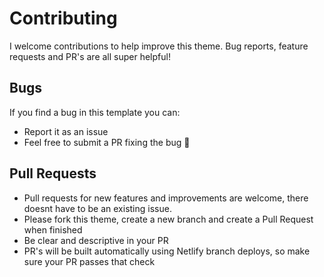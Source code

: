 # Contributing

I welcome contributions to help improve this theme. Bug reports, feature requests and PR's are all super helpful!

## Bugs

If you find a bug in this template you can:

* Report it as an issue
* Feel free to submit a PR fixing the bug 🤩

## Pull Requests

* Pull requests for new features and improvements are welcome, there doesnt have to be an existing issue.
* Please fork this theme, create a new branch and create a Pull Request when finished
* Be clear and descriptive in your PR
* PR's will be built automatically using Netlify branch deploys, so make sure your PR passes that check
